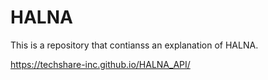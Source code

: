 # HALNA
This is a repository that contianss an explanation of HALNA.

https://techshare-inc.github.io/HALNA_API/
